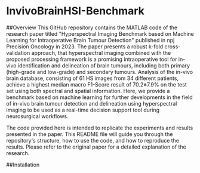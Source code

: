# InvivoBrainHSI-Benchmark

##Overview
This GitHub repository contains the MATLAB code of the research paper titled "Hyperspectral Imaging Benchmark based on Machine Learning for Intraoperative Brain Tumour Detection" published in npj Precision Oncology in 2023. The paper presents a robust k-fold cross-validation approach, that hyperspectral imaging combined with the proposed processing framework is a promising intraoperative tool for in-vivo identification and delineation of brain tumours, including both primary (high-grade and low-grade) and secondary tumours. Analysis of the in-vivo brain database, consisting of 61 HS images from 34 different patients, achieve a highest median macro F1-Score result of 70.2±7.9% on the test set using both spectral and spatial information. Here, we provide a benchmark based on machine learning for further developments in the field of in-vivo brain tumour detection and delineation using hyperspectral imaging to be used as a real-time decision support tool during neurosurgical workflows.

The code provided here is intended to replicate the experiments and results presented in the paper. This README file will guide you through the repository's structure, how to use the code, and how to reproduce the results. Please refer to the original paper for a detailed explanation of the research.

##Installation
```git clone https://github.com/HIRIS-Lab/InvivoBrainHSI-Benchmark.git

